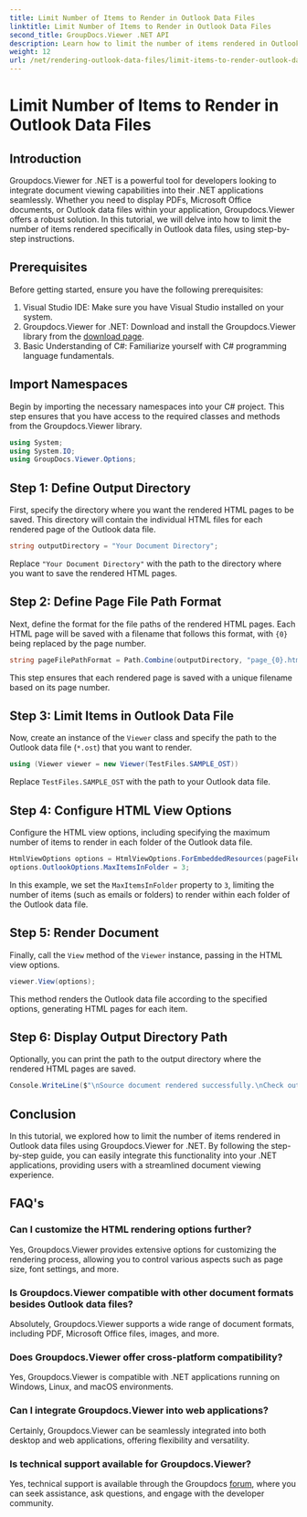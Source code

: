 ```yaml
---
title: Limit Number of Items to Render in Outlook Data Files
linktitle: Limit Number of Items to Render in Outlook Data Files
second_title: GroupDocs.Viewer .NET API
description: Learn how to limit the number of items rendered in Outlook data files using Groupdocs.Viewer for .NET. Follow our step-by-step for seamless integration.
weight: 12
url: /net/rendering-outlook-data-files/limit-items-to-render-outlook-data-files/
---
```


# Limit Number of Items to Render in Outlook Data Files

## Introduction
Groupdocs.Viewer for .NET is a powerful tool for developers looking to integrate document viewing capabilities into their .NET applications seamlessly. Whether you need to display PDFs, Microsoft Office documents, or Outlook data files within your application, Groupdocs.Viewer offers a robust solution. In this tutorial, we will delve into how to limit the number of items rendered specifically in Outlook data files, using step-by-step instructions.
## Prerequisites
Before getting started, ensure you have the following prerequisites:
1. Visual Studio IDE: Make sure you have Visual Studio installed on your system.
2. Groupdocs.Viewer for .NET: Download and install the Groupdocs.Viewer library from the [download page](https://releases.groupdocs.com/viewer/net/).
3. Basic Understanding of C#: Familiarize yourself with C# programming language fundamentals.

## Import Namespaces
Begin by importing the necessary namespaces into your C# project. This step ensures that you have access to the required classes and methods from the Groupdocs.Viewer library.
```csharp
using System;
using System.IO;
using GroupDocs.Viewer.Options;
```
## Step 1: Define Output Directory
First, specify the directory where you want the rendered HTML pages to be saved. This directory will contain the individual HTML files for each rendered page of the Outlook data file.
```csharp
string outputDirectory = "Your Document Directory";
```
Replace `"Your Document Directory"` with the path to the directory where you want to save the rendered HTML pages.
## Step 2: Define Page File Path Format
Next, define the format for the file paths of the rendered HTML pages. Each HTML page will be saved with a filename that follows this format, with `{0}` being replaced by the page number.
```csharp
string pageFilePathFormat = Path.Combine(outputDirectory, "page_{0}.html");
```
This step ensures that each rendered page is saved with a unique filename based on its page number.
## Step 3: Limit Items in Outlook Data File
Now, create an instance of the `Viewer` class and specify the path to the Outlook data file (`*.ost`) that you want to render.
```csharp
using (Viewer viewer = new Viewer(TestFiles.SAMPLE_OST))
```
Replace `TestFiles.SAMPLE_OST` with the path to your Outlook data file.
## Step 4: Configure HTML View Options
Configure the HTML view options, including specifying the maximum number of items to render in each folder of the Outlook data file.
```csharp
HtmlViewOptions options = HtmlViewOptions.ForEmbeddedResources(pageFilePathFormat);
options.OutlookOptions.MaxItemsInFolder = 3;
```
In this example, we set the `MaxItemsInFolder` property to `3`, limiting the number of items (such as emails or folders) to render within each folder of the Outlook data file.
## Step 5: Render Document
Finally, call the `View` method of the `Viewer` instance, passing in the HTML view options.
```csharp
viewer.View(options);
```
This method renders the Outlook data file according to the specified options, generating HTML pages for each item.
## Step 6: Display Output Directory Path
Optionally, you can print the path to the output directory where the rendered HTML pages are saved.
```csharp
Console.WriteLine($"\nSource document rendered successfully.\nCheck output in {outputDirectory}.");
```

## Conclusion
In this tutorial, we explored how to limit the number of items rendered in Outlook data files using Groupdocs.Viewer for .NET. By following the step-by-step guide, you can easily integrate this functionality into your .NET applications, providing users with a streamlined document viewing experience.
## FAQ's
### Can I customize the HTML rendering options further?
Yes, Groupdocs.Viewer provides extensive options for customizing the rendering process, allowing you to control various aspects such as page size, font settings, and more.
### Is Groupdocs.Viewer compatible with other document formats besides Outlook data files?
Absolutely, Groupdocs.Viewer supports a wide range of document formats, including PDF, Microsoft Office files, images, and more.
### Does Groupdocs.Viewer offer cross-platform compatibility?
Yes, Groupdocs.Viewer is compatible with .NET applications running on Windows, Linux, and macOS environments.
### Can I integrate Groupdocs.Viewer into web applications?
Certainly, Groupdocs.Viewer can be seamlessly integrated into both desktop and web applications, offering flexibility and versatility.
### Is technical support available for Groupdocs.Viewer?
Yes, technical support is available through the Groupdocs [forum](https://forum.groupdocs.com/c/viewer/9), where you can seek assistance, ask questions, and engage with the developer community.
